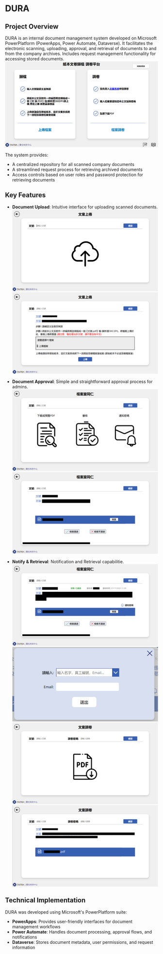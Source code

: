 # DURA

## Project Overview
DURA is an internal document management system developed on Microsoft PowerPlatform (PowerApps, Power Automate, Dataverse). It facilitates the electronic scanning, uploading, approval, and retrieval of documents to and from the company archives. Includes request management functionality for accessing stored documents. 
![DURA Upload Interface](Images/DuraMain.png)

The system provides:
- A centralized repository for all scanned company documents
- A streamlined request process for retrieving archived documents
- Access controls based on user roles and password protection for retrieving documents

## Key Features
- **Document Upload**: Intuitive interface for uploading scanned documents.
![DURA Upload Interface](Images/DuraUpload.png)
![DURA Upload Interface](Images/DURAUploadExample.png)

- **Document Approval**: Simple and straightforward approval process for admins.
![DURA Upload Interface](Images/DuraAdmin.png)
![DURA Upload Interface](Images/DURA%20(4).png)

- **Notify & Retrieval**: Notification and Retrieval capabilitie.
![DURA Upload Interface](Images/DURA%20(3).png)
![DURA Upload Interface](Images/DURA%20(2).png)
![DURA Search Interface](Images/DuraRetrieve.png)
![DURA Upload Interface](Images/DURA%20(1).png)

## Technical Implementation
DURA was developed using Microsoft's PowerPlatform suite:
- **PowerApps**: Provides user-friendly interfaces for document management workflows
- **Power Automate**: Handles document processing, approval flows, and notifications
- **Dataverse**: Stores document metadata, user permissions, and request information
